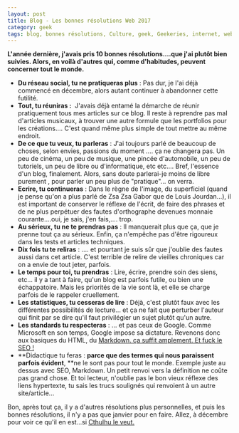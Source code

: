 ```yaml
---
layout: post
title: Blog - Les bonnes résolutions Web 2017
category: geek
tags: blog, bonnes résolutions, Culture, geek, Geekeries, internet, web
---
```

**L'année dernière, j'avais pris 10 bonnes résolutions....que j'ai plutôt bien suivies. Alors, en voilà d'autres qui, comme d'habitudes, peuvent concerner tout le monde.**

 * **Du réseau social, tu ne pratiqueras plus** : Pas dur, je l'ai déjà commencé en décembre, alors autant continuer à abandonner cette futilité.
 * **Tout, tu réuniras :**  J'avais déjà entamé la démarche de réunir pratiquement tous mes articles sur ce blog. Il reste à reprendre pas mal d'articles musicaux, à trouver une autre formule que les portfolios pour les créations.... C'est quand même plus simple de tout mettre au même endroit.
 * **De ce que tu veux, tu parleras** : J'ai toujours parlé de beaucoup de choses, selon envies, passions du moment .... ça ne changera pas. Un peu de cinéma, un peu de musique, une pincée d'automobile, un peu de tutoriels, un peu de libre ou d'informatique, etc etc.... Bref, l'essence d'un blog, finalement. Alors, sans doute parlerai-je moins de libre purement , pour parler un peu plus de "pratique"... on verra.
 * **Ecrire, tu continueras** : Dans le règne de l'image, du superficiel (quand je pense qu'on a plus parlé de Zsa Zsa Gabor que de Louis Jourdan...), il est important de conserver le réflexe de l'écrit, de faire des phrases et de ne plus perpétuer des fautes d'orthographe devenues monnaie courante....oui, je sais, j'en fais,.... trop.
 * **Au sérieux, tu ne te prendras pas** : Il manquerait plus que ça, que je prenne tout ça au sérieux. Enfin, ça n'empêche pas d'être rigoureux dans les tests et articles techniques.
 * **Dix fois tu te reliras** : .... et pourtant je suis sûr que j'oublie des fautes aussi dans cet article. C'est terrible de relire de vieilles chroniques car on a envie de tout jeter, parfois.
 * **Le temps pour toi, tu prendras** : Lire, écrire, prendre soin des siens, etc... il y a tant à faire, qu'un blog est parfois futile, ou bien une échappatoire. Mais les priorités de la vie sont là, et elle se charge parfois de le rappeler cruellement.
 * **Les statistiques, tu cesseras de lire** : Déjà, c'est plutôt faux avec les différentes possibilités de lecture... et ça ne fait que perturber l'auteur qui finit par se dire qu'il faut privilégier un sujet plutôt qu'un autre.
 * **Les standards tu respecteras** : ... et pas ceux de Google. Comme Microsoft en son temps, Google impose sa dictature. Revenons donc aux basiques du HTML, du <span style="text-decoration:underline;"><a href="https://fr.wikipedia.org/wiki/Markdown">Markdown</a>. ça suffit amplement. Et fuck le <span style="text-decoration:underline;"><a href="https://fr.wikipedia.org/wiki/Optimisation_pour_les_moteurs_de_recherche">SEO </a>!
 * **Didactique tu feras : **parce que des termes qui nous paraissent parfois évident**, **ne le sont pas pour tout le monde. Exemple juste au dessus avec SEO, Markdown. Un petit renvoi vers la définition ne coûte pas grand chose. Et toi lecteur, n'oublie pas le bon vieux réflexe des liens hypertexte, tu sais les trucs soulignés qui renvoient à un autre site/article...

Bon, après tout ça, il y a d'autres résolutions plus personnelles, et puis les bonnes résolutions, il n'y a pas que janvier pour en faire. Allez, à décembre pour voir ce qu'il en est...si <span style="text-decoration:underline;"><a href="https://fr.wikipedia.org/wiki/Cthulhu">Cthulhu</a> le veut.
